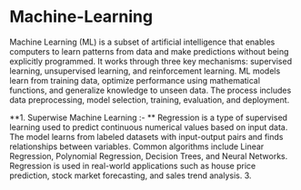 # Machine-Learning

Machine Learning (ML) is a subset of artificial intelligence that enables computers to learn patterns from data and make predictions without being explicitly programmed. It works through three key mechanisms: supervised learning, unsupervised learning, and reinforcement learning. ML models learn from training data, optimize performance using mathematical functions, and generalize knowledge to unseen data. The process includes data preprocessing, model selection, training, evaluation, and deployment. 

  **1. Superwise Machine Learning :- **
      Regression is a type of supervised learning used to predict continuous numerical values based on input data. 
       The model learns from labeled datasets with input-output pairs and finds relationships between variables. 
       Common algorithms include Linear Regression, Polynomial Regression, Decision Trees, and Neural Networks. 
       Regression is used in real-world applications such as house price prediction, stock market forecasting, and sales trend analysis. 
  3.  
